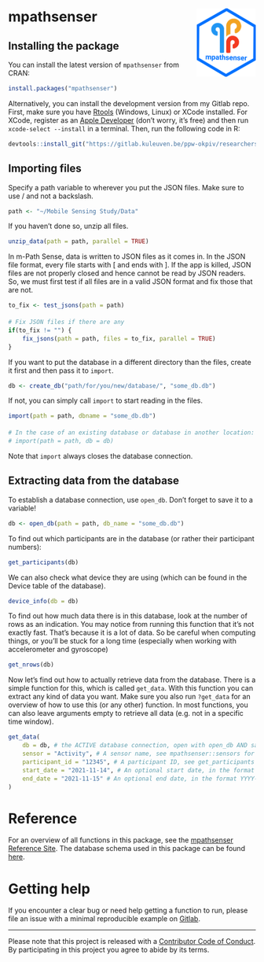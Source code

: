 
<!-- README.md is generated from README.Rmd. Please edit that file -->

# mpathsenser <a href='https://ppw-okpiv.pages.gitlab.kuleuven.be/researchers/u0134047/mpathsenser/index.html'><img src='man/figures/logo.png' align="right" height="139" /></a>

## Installing the package

You can install the latest version of `mpathsenser` from CRAN:

``` r
install.packages("mpathsenser")
```

Alternatively, you can install the development version from my Gitlab
repo. First, make sure you have
[Rtools](https://cran.r-project.org/bin/windows/Rtools/) (Windows,
Linux) or XCode installed. For XCode, register as an [Apple
Developer](https://developer.apple.com/) (don’t worry, it’s free) and
then run `xcode-select --install` in a terminal. Then, run the following
code in R:

``` r
devtools::install_git("https://gitlab.kuleuven.be/ppw-okpiv/researchers/u0134047/mpathsenser")
```

## Importing files

Specify a path variable to wherever you put the JSON files. Make sure to
use / and not a backslash.

``` r
path <- "~/Mobile Sensing Study/Data"
```

If you haven’t done so, unzip all files.

``` r
unzip_data(path = path, parallel = TRUE)
```

In m-Path Sense, data is written to JSON files as it comes in. In the
JSON file format, every file starts with \[ and ends with \]. If the app
is killed, JSON files are not properly closed and hence cannot be read
by JSON readers. So, we must first test if all files are in a valid JSON
format and fix those that are not.

``` r
to_fix <- test_jsons(path = path)

# Fix JSON files if there are any
if(to_fix != "") {
    fix_jsons(path = path, files = to_fix, parallel = TRUE)
}
```

If you want to put the database in a different directory than the files,
create it first and then pass it to `import`.

``` r
db <- create_db("path/for/you/new/database/", "some_db.db")
```

If not, you can simply call `import` to start reading in the files.

``` r
import(path = path, dbname = "some_db.db")

# In the case of an existing database or database in another location:
# import(path = path, db = db)
```

Note that `import` always closes the database connection.

## Extracting data from the database

To establish a database connection, use `open_db`. Don’t forget to save
it to a variable!

``` r
db <- open_db(path = path, db_name = "some_db.db")
```

To find out which participants are in the database (or rather their
participant numbers):

``` r
get_participants(db)
```

We can also check what device they are using (which can be found in the
Device table of the database).

``` r
device_info(db = db)
```

To find out how much data there is in this database, look at the number
of rows as an indication. You may notice from running this function that
it’s not exactly fast. That’s because it is a lot of data. So be careful
when computing things, or you’ll be stuck for a long time (especially
when working with accelerometer and gyroscope)

``` r
get_nrows(db)
```

Now let’s find out how to actually retrieve data from the database.
There is a simple function for this, which is called `get_data`. With
this function you can extract any kind of data you want. Make sure you
also run `?get_data` for an overview of how to use this (or any other)
function. In most functions, you can also leave arguments empty to
retrieve all data (e.g. not in a specific time window).

``` r
get_data(
    db = db, # the ACTIVE database connection, open with open_db AND save to a variable
    sensor = "Activity", # A sensor name, see mpathsenser::sensors for the full list
    participant_id = "12345", # A participant ID, see get_participants
    start_date = "2021-11-14", # An optional start date, in the format YYYY-MM-DD
    end_date = "2021-11-15" # An optional end date, in the format YYYY-MM-DD
)
```

# Reference

For an overview of all functions in this package, see the [mpathsenser
Reference
Site](https://ppw-okpiv.pages.gitlab.kuleuven.be/researchers/u0134047/mpathsenser/reference/index.html).
The database schema used in this package can be found
[here](https://gitlab.kuleuven.be/ppw-okpiv/researchers/u0134047/mpathsenser/-/blob/master/inst/extdata/mpathsenser_db.png).

# Getting help

If you encounter a clear bug or need help getting a function to run,
please file an issue with a minimal reproducible example on
[Gitlab](https://gitlab.kuleuven.be/ppw-okpiv/researchers/u0134047/mpathsenser/-/issues).

------------------------------------------------------------------------

Please note that this project is released with a [Contributor Code of
Conduct](https://gitlab.kuleuven.be/ppw-okpiv/researchers/u0134047/mpathsenser/-/blob/master/CONTRIBUTING.md).
By participating in this project you agree to abide by its terms.
